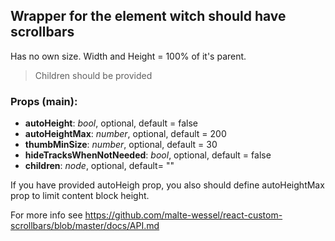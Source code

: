 ## **Wrapper for the element witch should have scrollbars**

Has no own size. Width and Height = 100% of it's parent.

> Children should be provided

### Props (main):

* **autoHeight**: _bool_, optional, default = false
* **autoHeightMax**: _number_, optional, default = 200
* **thumbMinSize**: _number_, optional, default = 30
* **hideTracksWhenNotNeeded**: _bool_, optional, default = false
* **children**: _node_, optional, default= ""

If you have provided autoHeigh prop, you also should define autoHeightMax prop to limit content block height.

For more info see https://github.com/malte-wessel/react-custom-scrollbars/blob/master/docs/API.md
